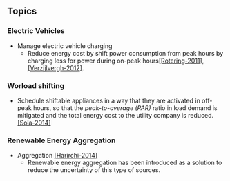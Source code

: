 ## Topics

### Electric Vehicles
- Manage electric vehicle charging
  - Reduce energy cost by shift power consumption from peak hours by charging less for power during on-peak hours[[Rotering-2011]](http://ieeexplore.ieee.org/xpls/abs_all.jsp?arnumber=5629391&tag=1), [[Verzijlvergh-2012]](http://ieeexplore.ieee.org/xpl/articleDetails.jsp?arnumber=6204213).

### Worload shifting
- Schedule shiftable appliances in a way that they are activated in off-peak hours, so that the *peak-to-average  (PAR)* ratio in load demand is mitigated and the total energy cost to the utility company is reduced. [[Sola-2014]](http://ieeexplore.ieee.org/xpl/articleDetails.jsp?arnumber=7007722)


### Renewable Energy Aggregation
- Aggregation [[Harirchi-2014]](http://ieeexplore.ieee.org/xpl/articleDetails.jsp?tp=&arnumber=7007714)
  - Renewable energy aggregation has been introduced as a solution to reduce the uncertainty of this type of sources.
